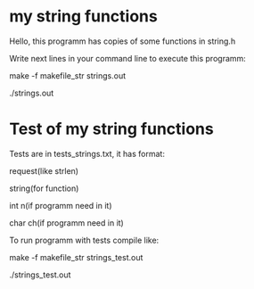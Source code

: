 # my string functions

Hello, this programm has copies of some functions in string.h

Write next lines in your command line to execute this programm:

make -f makefile_str strings.out

./strings.out
# Test of my string functions

Tests are in tests_strings.txt, it has format:

request(like strlen)

string(for function)

int n(if programm need in it)

char ch(if programm need in it)

To run programm with tests compile like:

make -f makefile_str strings_test.out

./strings_test.out
